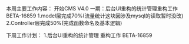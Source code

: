 
本周主要工作内容：
开始CMS V4.0 一期：后台UI重构的统计管理重构工作 BETA-16859
1.model层完成70%(流量统计这块因涉及mysql的读取暂时没改) 
2.Controller层完成50%(完成函数命名及基本逻辑)


下周工作计划：
1.后台UI重构的统计管理 重构工作 BETA-16859

